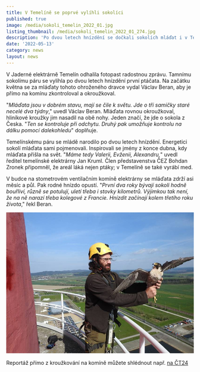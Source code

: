 ```yaml
---
title: V Temelíně se poprvé vylíhli sokolíci
published: true
image: /media/sokoli_temelin_2022_01.jpg
listing_thumbnail: /media/sokoli_temelin_2022_01_274.jpg
description: 'Po dvou letech hnízdění se dočkali sokolích mláďat i v Temelíně '
date: '2022-05-13'
category: news
layout: news
---
```

V Jaderné elektrárně Temelín odhalila fotopast radostnou zprávu. Tamnímu sokolímu páru se vylíhla po dvou letech hnízdění první ptáčata. Na začátku května se za mláďaty tohoto ohroženého dravce vydal Václav Beran, aby je přímo na komínu zkontroloval a okroužkoval.

"_Mláďata jsou v dobrém stavu, mají se čile k světu. Jde o tři samičky staré necelé dva týdny_," uvedl Václav Beran. Mláďata rovnou okroužkoval, hliníkové kroužky jim nasadil na obě nohy. Jeden značí, že jde o sokola z Česka. "_Ten se kontroluje při odchytu. Druhý pak umožňuje kontrolu na dálku pomocí dalekohledu_" doplňuje.

Temelínskému páru se mládě narodilo po dvou letech hnízdění. Energetici sokolí mláďata sami pojmenovali. Inspirovali se jmény z konce dubna, kdy mláďata přišla na svět. "_Máme tedy Valerii, Evženii, Alexandru,_" uvedl ředitel temelínské elektrárny Jan Kruml. Člen představenstva ČEZ Bohdan Zronek připomněl, že areál láká nejen ptáky; v Temelíně se také vyrábí med.

V budce na stometrovém ventilačním komíně elektrárny se mláďata zdrží asi měsíc a půl. Pak rodné hnízdo opustí. "_První dva roky bývají sokoli hodně bouřliví, různě se potulují, uletí třeba i stovky kilometrů. Výjimkou tak není, že na ně narazí třeba kolegové z Francie. Hnízdit začínají kolem třetího roku života_," řekl Beran.

![](/media/vaclavberan-sokoli-temelin.jpg)



Reportáž přímo z kroužkování na komíně můžete shlédnout např. [na ČT24](https://ct24.ceskatelevize.cz/3484272-na-komine-jaderne-elektrarny-temelin-se-vylihla-prvni-sokoli-mladata)
